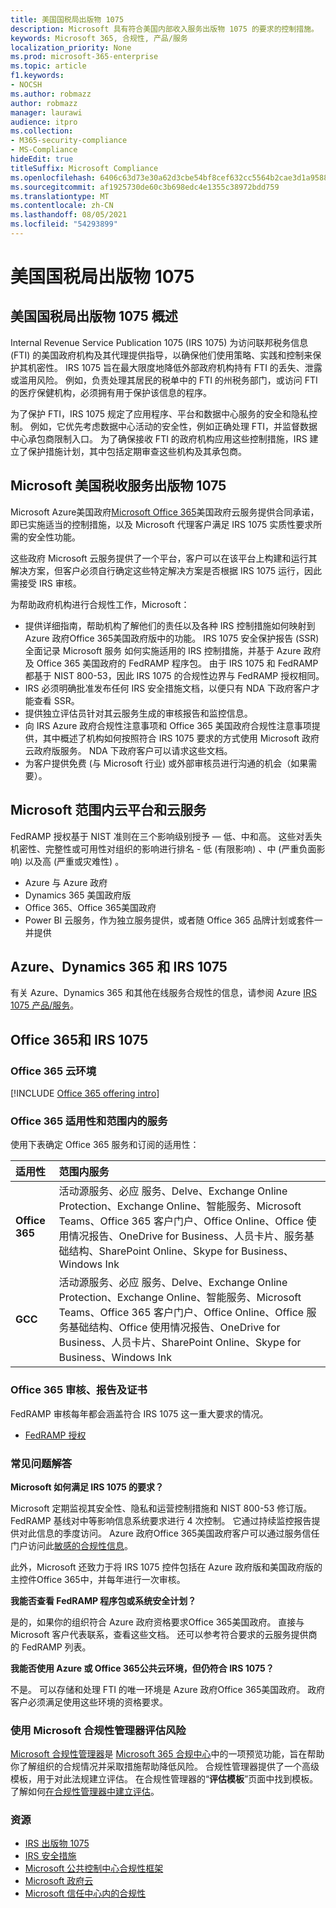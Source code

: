 ```yaml
---
title: 美国国税局出版物 1075
description: Microsoft 具有符合美国内部收入服务出版物 1075 的要求的控制措施。
keywords: Microsoft 365, 合规性, 产品/服务
localization_priority: None
ms.prod: microsoft-365-enterprise
ms.topic: article
f1.keywords:
- NOCSH
ms.author: robmazz
author: robmazz
manager: laurawi
audience: itpro
ms.collection:
- M365-security-compliance
- MS-Compliance
hideEdit: true
titleSuffix: Microsoft Compliance
ms.openlocfilehash: 6406c63d73e30a62d3cbe54bf8cef632cc5564b2cae3d1a9588652644b8f8c96
ms.sourcegitcommit: af1925730de60c3b698edc4e1355c38972bdd759
ms.translationtype: MT
ms.contentlocale: zh-CN
ms.lasthandoff: 08/05/2021
ms.locfileid: "54293899"
---
```

# <a name="us-internal-revenue-service-publication-1075"></a>美国国税局出版物 1075

## <a name="us-internal-revenue-service-publication-1075-overview"></a>美国国税局出版物 1075 概述

Internal Revenue Service Publication 1075 (IRS 1075) 为访问联邦税务信息 (FTI) 的美国政府机构及其代理提供指导，以确保他们使用策略、实践和控制来保护其机密性。 IRS 1075 旨在最大限度地降低外部政府机构持有 FTI 的丢失、泄露或滥用风险。 例如，负责处理其居民的税单中的 FTI 的州税务部门，或访问 FTI 的医疗保健机构，必须拥有用于保护该信息的程序。  
  
为了保护 FTI，IRS 1075 规定了应用程序、平台和数据中心服务的安全和隐私控制。 例如，它优先考虑数据中心活动的安全性，例如正确处理 FTI，并监督数据中心承包商限制入口。 为了确保接收 FTI 的政府机构应用这些控制措施，IRS 建立了保护措施计划，其中包括定期审查这些机构及其承包商。

## <a name="microsoft-and-us-internal-revenue-service-publication-1075"></a>Microsoft 美国税收服务出版物 1075

Microsoft Azure美国政府[Microsoft Office 365](https://products.office.com/government/office-365-web-services-for-government)美国政府云服务提供合同承诺，即已实施适当的控制措施，以及 Microsoft 代理客户满足 IRS 1075 实质性要求所需的安全性功能。  
  
这些政府 Microsoft 云服务提供了一个平台，客户可以在该平台上构建和运行其解决方案，但客户必须自行确定这些特定解决方案是否根据 IRS 1075 运行，因此需接受 IRS 审核。  
  
为帮助政府机构进行合规性工作，Microsoft：

- 提供详细指南，帮助机构了解他们的责任以及各种 IRS 控制措施如何映射到 Azure 政府Office 365美国政府版中的功能。 IRS 1075 安全保护报告 (SSR) 全面记录 Microsoft 服务 如何实施适用的 IRS 控制措施，并基于 Azure 政府及 Office 365 美国政府的 FedRAMP 程序包。 由于 IRS 1075 和 FedRAMP 都基于 NIST 800-53，因此 IRS 1075 的合规性边界与 FedRAMP 授权相同。
- IRS 必须明确批准发布任何 IRS 安全措施文档，以便只有 NDA 下政府客户才能查看 SSR。
- 提供独立评估员针对其云服务生成的审核报告和监控信息。
- 向 IRS Azure 政府合规性注意事项和 Office 365 美国政府合规性注意事项提供，其中概述了机构如何按照符合 IRS 1075 要求的方式使用 Microsoft 政府云政府版服务。 NDA 下政府客户可以请求这些文档。
- 为客户提供免费 (与 Microsoft 行业) 或外部审核员进行沟通的机会（如果需要）。

## <a name="microsoft-in-scope-cloud-platforms--services"></a>Microsoft 范围内云平台和云服务

FedRAMP 授权基于 NIST 准则在三个影响级别授予 — 低、中和高。 这些对丢失机密性、完整性或可用性对组织的影响进行排名 - 低 (有限影响) 、中 (严重负面影响) 以及高 (严重或灾难性) 。

- Azure 与 Azure 政府
- Dynamics 365 美国政府版
- Office 365、Office 365美国政府
- Power BI 云服务，作为独立服务提供，或者随 Office 365 品牌计划或套件一并提供

## <a name="azure-dynamics-365-and-irs-1075"></a>Azure、Dynamics 365 和 IRS 1075

有关 Azure、Dynamics 365 和其他在线服务合规性的信息，请参阅 Azure [IRS 1075 产品/服务](/azure/compliance/offerings/offering-irs-1075)。

## <a name="office-365-and-irs-1075"></a>Office 365和 IRS 1075

### <a name="office-365-cloud-environments"></a>Office 365 云环境

[!INCLUDE [Office 365 offering intro](../includes/o365-offering-introduction.md)]

### <a name="office-365-applicability-and-in-scope-services"></a>Office 365 适用性和范围内的服务

使用下表确定 Office 365 服务和订阅的适用性：

| **适用性** | **范围内服务** |
|:------------------|:----------------------|
| **Office 365** | 活动源服务、必应 服务、Delve、Exchange Online Protection、Exchange Online、智能服务、Microsoft Teams、Office 365 客户门户、Office Online、Office 使用情况报告、OneDrive for Business、人员卡片、服务基础结构、SharePoint Online、Skype for Business、Windows Ink |
| **GCC** | 活动源服务、必应 服务、Delve、Exchange Online Protection、Exchange Online、智能服务、Microsoft Teams、Office 365 客户门户、Office Online、Office 服务基础结构、Office 使用情况报告、OneDrive for Business、人员卡片、SharePoint Online、Skype for Business、Windows Ink |

### <a name="office-365-audits-reports-and-certificates"></a>Office 365 审核、报告及证书

FedRAMP 审核每年都会涵盖符合 IRS 1075 这一重大要求的情况。

- [FedRAMP 授权](https://marketplace.fedramp.gov/#/product/azure-government?sort=productName&productNameSearch=azure)

### <a name="frequently-asked-questions"></a>常见问题解答

**Microsoft 如何满足 IRS 1075 的要求？**

Microsoft 定期监视其安全性、隐私和运营控制措施和 NIST 800-53 修订版。FedRAMP 基线对中等影响信息系统要求进行 4 次控制。 它通过持续监控报告提供对此信息的季度访问。 Azure 政府Office 365美国政府客户可以通过服务信任门户访问此[敏感的合规性信息](https://aka.ms/stphelp)。

此外，Microsoft 还致力于将 IRS 1075 控件包括在 Azure 政府版和美国政府版的主控件Office 365中，并每年进行一次审核。

**我能否查看 FedRAMP 程序包或系统安全计划？**

是的，如果你的组织符合 Azure 政府资格要求Office 365美国政府。 直接与 Microsoft 客户代表联系，查看这些文档。 还可以参考符合要求的云服务提供商的 FedRAMP 列表。

**我能否使用 Azure 或 Office 365公共云环境，但仍符合 IRS 1075？**

不是。 可以存储和处理 FTI 的唯一环境是 Azure 政府Office 365美国政府。 政府客户必须满足使用这些环境的资格要求。

### <a name="use-microsoft-compliance-manager-to-assess-your-risk"></a>使用 Microsoft 合规性管理器评估风险

[Microsoft 合规性管理器](/microsoft-365/compliance/compliance-manager)是 [Microsoft 365 合规中心](/microsoft-365/compliance/microsoft-365-compliance-center)中的一项预览功能，旨在帮助你了解组织的合规情况并采取措施帮助降低风险。 合规性管理器提供了一个高级模板，用于对此法规建立评估。 在合规性管理器的“**评估模板**”页面中找到模板。 了解如何[在合规性管理器中建立评估](/microsoft-365/compliance/compliance-manager-assessments)。

### <a name="resources"></a>资源

- [IRS 出版物 1075](https://www.irs.gov/pub/irs-pdf/p1075.pdf)
- [IRS 安全措施](https://www.irs.gov/uac/Safeguards-Program)
- [Microsoft 公共控制中心合规性框架](https://www.microsoft.com/trust-center/compliance/compliance-overview)
- [Microsoft 政府云](https://azure.microsoft.com/global-infrastructure/government/)
- [Microsoft 信任中心内的合规性](https://www.microsoft.com/trust-center/compliance/compliance-overview)

